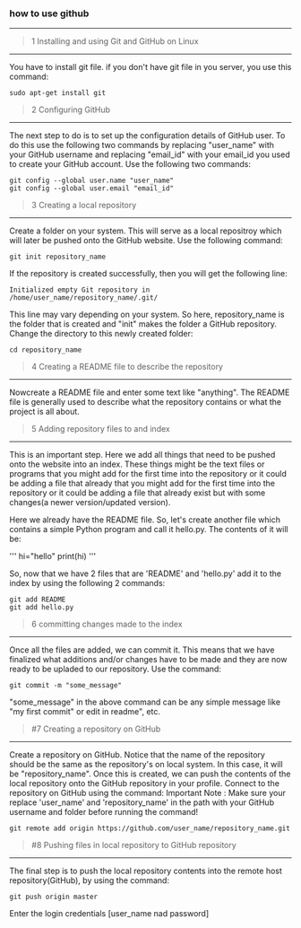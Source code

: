 ### how to use github
* * *

> 1 Installing and using Git and GitHub on Linux
* * *

You have to install git file. if you don't have git file in you server, you use this command:

~~~
sudo apt-get install git
~~~

> 2 Configuring GitHub
* * *

The next step to do is to set up the configuration details of GitHub user. To do this use the following two commands by replacing "user_name" with your GitHub username and replacing "email_id" with your email_id you used to create your GitHub account.
Use the following two commands:

~~~
git config --global user.name "user_name"
git config --global user.email "email_id"
~~~

> 3 Creating a local repository
* * *

Create a folder on your system. This will serve as a local repositroy which will later be pushed onto the GitHub website. Use the following command:

~~~
git init repository_name
~~~

If the repository is created successfully, then you will get the following line:
~~~
Initialized empty Git repository in /home/user_name/repository_name/.git/
~~~

This line may vary depending on your system. So here, repository_name is the folder that is created and "init" makes the folder a GitHub repository. Change the directory to this newly created folder:

~~~
cd repository_name
~~~

> 4 Creating a README file to describe the repository
* * *

Nowcreate a README file and enter some text like "anything". The README file is generally used to describe what the repository contains or what the project is all about.

> 5 Adding repository files to and index
* * *

This is an important step. Here we add all things that need to be pushed onto the website into an index. These things might be the text files or programs that you might add for the first time into the repository or it could be adding a file that already that you might add for the first time into the repository or it could be adding a file that already exist but with some changes(a newer version/updated version).

Here we already have the README file. So, let's create another file which contains a simple Python program and call it hello.py. The contents of it will be:

'''
hi="hello"
print(hi)
'''

So, now that we have 2 files that are 'README' and 'hello.py'
add it to the index by using the following 2 commands:
	
~~~
git add README
git add hello.py
~~~

> 6 committing changes made to the index
* * *

Once all the files are added, we can commit it. This means that we have finalized what additions and/or changes have to be made and they are now ready to be upladed to our repository. Use the command:

~~~
git commit -m "some_message"
~~~

"some_message" in the above command can be any simple message like "my first commit" or edit in readme", etc.

> #7 Creating a repository on GitHub
* * *

Create a repository on GitHub. Notice that the name of the repository should be the same as the repository's on local system. In this case, it will be "repository_name".
Once this is created, we can push the contents of the local repository onto the GitHub repository in your profile. Connect to the repository on GitHub using the command:
Important Note : Make sure your replace 'user_name' and 'repository_name' in the path with your GitHub username and folder before running the command!

~~~
git remote add origin https://github.com/user_name/repository_name.git
~~~


> #8 Pushing files in local repository to GitHub repository
* * *

The final step is to push the local repository contents into the remote host repository(GitHub), by using the command:

~~~
git push origin master
~~~

Enter the login credentials [user_name nad password]
